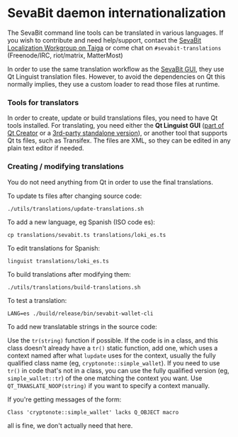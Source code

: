 SevaBit daemon internationalization
==================================

The SevaBit command line tools can be translated in various languages. If you wish to contribute and need help/support, contact the [SevaBit Localization Workgroup on Taiga](https://taiga.getloki.org/project/erciccione-sevabit-localization/) or come chat on `#sevabit-translations` (Freenode/IRC, riot/matrix, MatterMost)

In order to use the same translation workflow as the [SevaBit GUI](https://github.com/sevabit-project/sevabit-gui), they use Qt Linguist translation files.  However, to avoid the dependencies on Qt this normally implies, they use a custom loader to read those files at runtime.

### Tools for translators

In order to create, update or build translations files, you need to have Qt tools installed. For translating, you need either the **Qt Linguist GUI** ([part of Qt Creator](https://www.qt.io/download) or a [3rd-party standalone version](https://github.com/lelegard/qtlinguist-installers/releases)), or another tool that supports Qt ts files, such as Transifex.  The files are XML, so they can be edited in any plain text editor if needed.

### Creating / modifying translations

You do not need anything from Qt in order to use the final translations.

To update ts files after changing source code:

    ./utils/translations/update-translations.sh

To add a new language, eg Spanish (ISO code es):

    cp translations/sevabit.ts translations/loki_es.ts

To edit translations for Spanish:

    linguist translations/loki_es.ts

To build translations after modifying them:

    ./utils/translations/build-translations.sh

To test a translation:

    LANG=es ./build/release/bin/sevabit-wallet-cli

To add new translatable strings in the source code:

Use the `tr(string)` function if possible. If the code is in a class, and this class doesn't already have a `tr()` static function, add one, which uses a context named after what `lupdate` uses for the context, usually the fully qualified class name (eg, `cryptonote::simple_wallet`).  If you need to use `tr()` in code that's not in a class, you can use the fully qualified version (eg, `simple_wallet::tr`) of the one matching the context you want. Use `QT_TRANSLATE_NOOP(string)` if you want to specify a context manually.

If you're getting messages of the form:

    Class 'cryptonote::simple_wallet' lacks Q_OBJECT macro

all is fine, we don't actually need that here.
